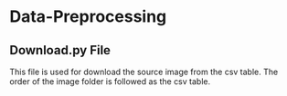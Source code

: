 # Data-Preprocessing

## Download.py File
This file is used for download the source image from the csv table. 
The order of the image folder is followed as the csv table.
